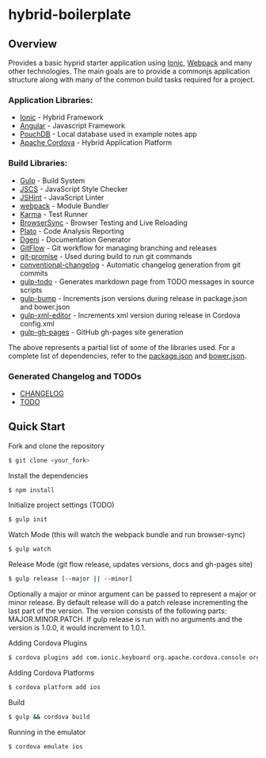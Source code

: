 hybrid-boilerplate
=============

## Overview

Provides a basic hyprid starter application using [Ionic](http://ionicframework.com/), [Webpack](http://webpack.github.io/) and many other technologies. The main goals are to provide a commonjs application structure along with many of the common build tasks required for a project.

### Application Libraries:
* [Ionic](http://ionicframework.com/) - Hybrid Framework
* [Angular](http://angularjs.org) - Javascript Framework
* [PouchDB](http://pouchdb.com) - Local database used in example notes app
* [Apache Cordova](http://cordova.apache.org/) - Hybrid Application Platform

### Build Libraries:
* [Gulp](http://gulpjs.com/) - Build System
* [JSCS](https://github.com/jscs-dev/node-jscs) - JavaScript Style Checker
* [JSHint](http://jshint.com/) - JavaScript Linter
* [webpack](http://webpack.github.io/) - Module Bundler
* [Karma](http://karma-runner.github.io/) - Test Runner
* [BrowserSync](http://www.browsersync.io/) - Browser Testing and Live Reloading
* [Plato](https://github.com/es-analysis/plato) - Code Analysis Reporting
* [Dgeni](https://github.com/angular/dgeni) - Documentation Generator
* [GitFlow](https://www.atlassian.com/git/tutorials/comparing-workflows/gitflow-workflow) - Git workflow for managing branching and releases
* [git-promise](https://github.com/piuccio/git-promise) - Used during build to run git commands
* [conventional-changelog](https://github.com/ajoslin/conventional-changelog) - Automatic changelog generation from git commits
* [gulp-todo](https://www.npmjs.com/package/gulp-todo) - Generates markdown page from TODO messages in source scripts
* [gulp-bump](https://github.com/stevelacy/gulp-bump) - Increments json versions during release in package.json and bower.json
* [gulp-xml-editor](https://github.com/morou/gulp-xml-editor) - Increments xml version during release in Cordova config.xml
* [gulp-gh-pages](https://github.com/rowoot/gulp-gh-pages) - GitHub gh-pages site generation

The above represents a partial list of some of the libraries used. For a complete list of dependencies, refer to the [package.json](package.json) and [bower.json](bower.json).

### Generated Changelog and TODOs
* [CHANGELOG](CHANGELOG.md)
* [TODO](TODO.md)

## Quick Start

Fork and clone the repository

```bash
$ git clone <your_fork>
```

Install the dependencies

```bash
$ npm install
```

Initialize project settings (TODO)

```bash
$ gulp init
```

Watch Mode (this will watch the webpack bundle and run browser-sync)

```bash
$ gulp watch
```

Release Mode (git flow release, updates versions, docs and gh-pages site)

```bash
$ gulp release [--major || --minor]
```
Optionally a major or minor argument can be passed to represent a major or minor release. By default release will do a patch release incrementing the last part of the version. The version consists of the following parts: MAJOR.MINOR.PATCH. If gulp release is run with no arguments and the version is 1.0.0, it would increment to 1.0.1.

Adding Cordova Plugins

```bash
$ cordova plugins add com.ionic.keyboard org.apache.cordova.console org.apache.cordova.device
```

Adding Cordova Platforms

```bash
$ cordova platform add ios
```

Build

```bash
$ gulp && cordova build
```

Running in the emulator

```bash
$ cordova emulate ios
```
